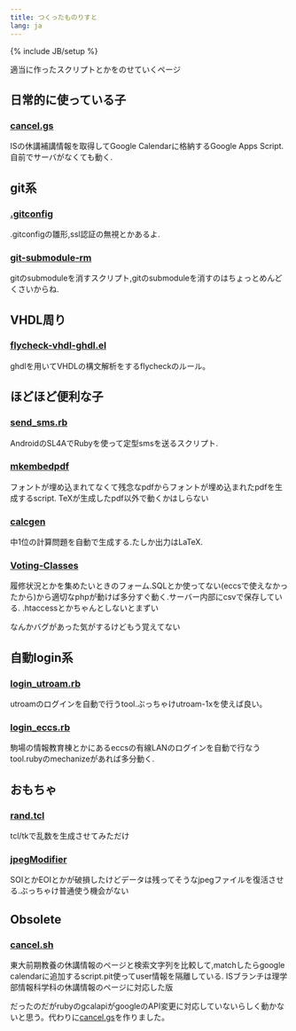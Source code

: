 ```yaml
---
title: つくったものりすと
lang: ja
---
```

{% include JB/setup %}

適当に作ったスクリプトとかをのせていくページ

日常的に使っている子
--------------------

### [cancel.gs](https://gist.github.com/MasWag/4eadd5aa7c414dd415ad)
ISの休講補講情報を取得してGoogle Calendarに格納するGoogle Apps Script.自前でサーバがなくても動く.

git系
----------------------------------------

### [.gitconfig](https://gist.github.com/MasWag/4451236)
.gitconfigの雛形,ssl認証の無視とかあるよ.

### [git-submodule-rm](https://gist.github.com/MasWag/4255594)
gitのsubmoduleを消すスクリプト,gitのsubmoduleを消すのはちょっとめんどくさいからね.

VHDL周り
--------

### [flycheck-vhdl-ghdl.el](https://gist.github.com/MasWag/4b74f9ac8f1014a73246)
ghdlを用いてVHDLの構文解析をするflycheckのルール。

ほどほど便利な子
----------------------------------------

### [send_sms.rb](https://gist.github.com/MasWag/4664969)
AndroidのSL4AでRubyを使って定型smsを送るスクリプト.

### [mkembedpdf](https://gist.github.com/MasWag/5063181)
フォントが埋め込まれてなくて残念なpdfからフォントが埋め込まれたpdfを生成するscript.
TeXが生成したpdf以外で動くかはしらない

### [calcgen](https://github.com/MasWag/calcgen)
中1位の計算問題を自動で生成する.たしか出力はLaTeX.

### [Voting-Classes](https://github.com/MasWag/Voting-Classes)
履修状況とかを集めたいときのフォーム.SQLとか使ってない(eccsで使えなかったから)から適切なphpが動けば多分すぐ動く.サーバー内部にcsvで保存している. .htaccessとかちゃんとしないとまずい

なんかバグがあった気がするけどもう覚えてない

自動login系
----------------------------------------

### [login_utroam.rb](https://gist.github.com/MasWag/7699888)
utroamのログインを自動で行うtool.ぶっちゃけutroam-1xを使えば良い。

### [login_eccs.rb](https://gist.github.com/MasWag/4315659)
駒場の情報教育棟とかにあるeccsの有線LANのログインを自動で行なうtool.rubyのmechanizeがあれば多分動く.

おもちゃ
----------------------------------------

### [rand.tcl](https://gist.github.com/MasWag/5434425)
tcl/tkで乱数を生成させてみただけ

### [jpegModifier](https://github.com/MasWag/jpegModifier)
SOIとかEOIとかが破損したけどデータは残ってそうなjpegファイルを復活させる.ぶっちゃけ普通使う機会がない

Obsolete
--------

### [cancel.sh](https://github.com/MasWag/cancel.sh)
東大前期教養の休講情報のページと検索文字列を比較して,matchしたらgoogle calendarに追加するscript.pit使ってuser情報を隔離している.
ISブランチは理学部情報科学科の休講情報のページに対応した版

だったのだがrubyのgcalapiがgoogleのAPI変更に対応していないらしく動かないと思う。代わりに[cancel.gs](https://gist.github.com/MasWag/4eadd5aa7c414dd415ad)を作りました。

